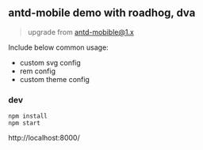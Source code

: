 ## antd-mobile demo with roadhog, dva

> upgrade from antd-mobible@1.x

Include below common usage:

- custom svg config
- rem config
- custom theme config

### dev

```
npm install
npm start
```

http://localhost:8000/

